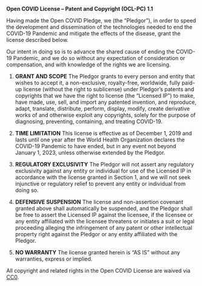 **Open COVID License – Patent and Copyright (OCL-PC) 1.1**

Having made the Open COVID Pledge, we (the “Pledgor”), in order to speed the development and dissemination of the technologies needed to end the COVID-19 Pandemic and mitigate the effects of the disease, grant the license described below.

Our intent in doing so is to advance the shared cause of ending the COVID-19 Pandemic, and we do so without any expectation of consideration or compensation, and with knowledge of the rights we are licensing.

1. **GRANT AND SCOPE**
The Pledgor grants to every person and entity that wishes to accept it, a non-exclusive, royalty-free, worldwide, fully paid-up license (without the right to sublicense) under Pledgor’s patents and copyrights that we have the right to license (the “Licensed IP”) to make, have made, use, sell, and import any patented invention, and reproduce, adapt, translate, distribute, perform, display, modify, create derivative works of and otherwise exploit any copyrights, solely for the purpose of diagnosing, preventing, containing, and treating COVID-19.

2. **TIME LIMITATION**
This license is effective as of December 1, 2019 and lasts until one year after the World Health Organization declares the COVID-19 Pandemic to have ended, but in any event not beyond January 1, 2023, unless otherwise extended by the Pledgor. 

3. **REGULATORY EXCLUSIVITY**
The Pledgor will not assert any regulatory exclusivity against any entity or individual for use of the Licensed IP in accordance with the license granted in Section 1, and we will not seek injunctive or regulatory relief to prevent any entity or individual from doing so.

4. **DEFENSIVE SUSPENSION**
The license and non-assertion covenant granted above shall automatically be suspended, and the Pledgor shall be free to assert the Licensed IP against the licensee, if the licensee or any entity affiliated with the licensee threatens or initiates a suit or legal proceeding alleging the infringement of any patent or other intellectual property right against the Pledgor or any entity affiliated with the Pledgor.

5. **NO WARRANTY**
The license granted herein is “AS IS” without any warranties, express or implied. 

All copyright and related rights in the Open COVID License are waived via [CC0](https://creativecommons.org/publicdomain/zero/1.0/).
